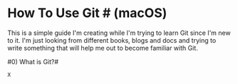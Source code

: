 # How To Use Git # (macOS)

This is a simple guide I'm creating while I'm trying to learn Git since I'm new to it.
I'm just looking from different books, blogs and docs and trying to write something that will help me out to become familiar with Git.

#0) What is Git?#

    X
